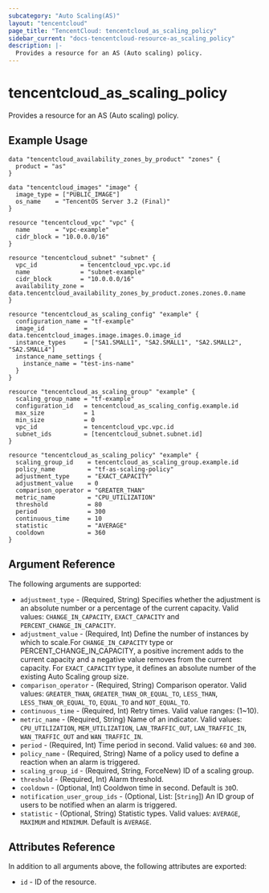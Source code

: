 ```yaml
---
subcategory: "Auto Scaling(AS)"
layout: "tencentcloud"
page_title: "TencentCloud: tencentcloud_as_scaling_policy"
sidebar_current: "docs-tencentcloud-resource-as_scaling_policy"
description: |-
  Provides a resource for an AS (Auto scaling) policy.
---
```


# tencentcloud_as_scaling_policy

Provides a resource for an AS (Auto scaling) policy.

## Example Usage

```hcl
data "tencentcloud_availability_zones_by_product" "zones" {
  product = "as"
}

data "tencentcloud_images" "image" {
  image_type = ["PUBLIC_IMAGE"]
  os_name    = "TencentOS Server 3.2 (Final)"
}

resource "tencentcloud_vpc" "vpc" {
  name       = "vpc-example"
  cidr_block = "10.0.0.0/16"
}

resource "tencentcloud_subnet" "subnet" {
  vpc_id            = tencentcloud_vpc.vpc.id
  name              = "subnet-example"
  cidr_block        = "10.0.0.0/16"
  availability_zone = data.tencentcloud_availability_zones_by_product.zones.zones.0.name
}

resource "tencentcloud_as_scaling_config" "example" {
  configuration_name = "tf-example"
  image_id           = data.tencentcloud_images.image.images.0.image_id
  instance_types     = ["SA1.SMALL1", "SA2.SMALL1", "SA2.SMALL2", "SA2.SMALL4"]
  instance_name_settings {
    instance_name = "test-ins-name"
  }
}

resource "tencentcloud_as_scaling_group" "example" {
  scaling_group_name = "tf-example"
  configuration_id   = tencentcloud_as_scaling_config.example.id
  max_size           = 1
  min_size           = 0
  vpc_id             = tencentcloud_vpc.vpc.id
  subnet_ids         = [tencentcloud_subnet.subnet.id]
}

resource "tencentcloud_as_scaling_policy" "example" {
  scaling_group_id    = tencentcloud_as_scaling_group.example.id
  policy_name         = "tf-as-scaling-policy"
  adjustment_type     = "EXACT_CAPACITY"
  adjustment_value    = 0
  comparison_operator = "GREATER_THAN"
  metric_name         = "CPU_UTILIZATION"
  threshold           = 80
  period              = 300
  continuous_time     = 10
  statistic           = "AVERAGE"
  cooldown            = 360
}
```

## Argument Reference

The following arguments are supported:

* `adjustment_type` - (Required, String) Specifies whether the adjustment is an absolute number or a percentage of the current capacity. Valid values: `CHANGE_IN_CAPACITY`, `EXACT_CAPACITY` and `PERCENT_CHANGE_IN_CAPACITY`.
* `adjustment_value` - (Required, Int) Define the number of instances by which to scale.For `CHANGE_IN_CAPACITY` type or PERCENT_CHANGE_IN_CAPACITY, a positive increment adds to the current capacity and a negative value removes from the current capacity. For `EXACT_CAPACITY` type, it defines an absolute number of the existing Auto Scaling group size.
* `comparison_operator` - (Required, String) Comparison operator. Valid values: `GREATER_THAN`, `GREATER_THAN_OR_EQUAL_TO`, `LESS_THAN`, `LESS_THAN_OR_EQUAL_TO`, `EQUAL_TO` and `NOT_EQUAL_TO`.
* `continuous_time` - (Required, Int) Retry times. Valid value ranges: (1~10).
* `metric_name` - (Required, String) Name of an indicator. Valid values: `CPU_UTILIZATION`, `MEM_UTILIZATION`, `LAN_TRAFFIC_OUT`, `LAN_TRAFFIC_IN`, `WAN_TRAFFIC_OUT` and `WAN_TRAFFIC_IN`.
* `period` - (Required, Int) Time period in second. Valid values: `60` and `300`.
* `policy_name` - (Required, String) Name of a policy used to define a reaction when an alarm is triggered.
* `scaling_group_id` - (Required, String, ForceNew) ID of a scaling group.
* `threshold` - (Required, Int) Alarm threshold.
* `cooldown` - (Optional, Int) Cooldwon time in second. Default is `30`0.
* `notification_user_group_ids` - (Optional, List: [`String`]) An ID group of users to be notified when an alarm is triggered.
* `statistic` - (Optional, String) Statistic types. Valid values: `AVERAGE`, `MAXIMUM` and `MINIMUM`. Default is `AVERAGE`.

## Attributes Reference

In addition to all arguments above, the following attributes are exported:

* `id` - ID of the resource.




